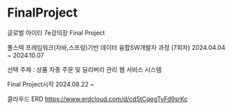 # FinalProject
글로벌 아이티 7e강의장 Final Project

풀스택 프레임워크(자바,스프링)기반 데이터 융합SW개발자 과정 (7회차)
2024.04.04 ~ 2024.10.07

선택 주제 : 상품 자종 주문 및 딜리버리 관리 웹 서비스 시스템

Final Project시작
2024.08.22 ~

클라우드 ERD
https://www.erdcloud.com/d/cd5tCqegTyFd9srKc
